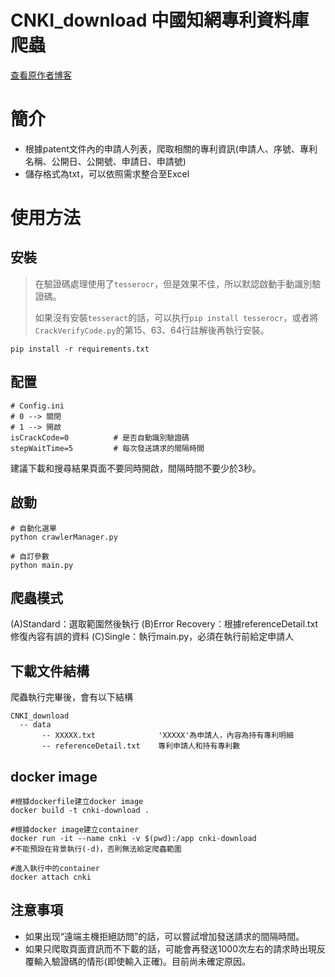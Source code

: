 # CNKI_download  中國知網專利資料庫爬蟲
[查看原作者博客](https://cyrusrenty.github.io//2018/12/19/cnkispider-1/)


# 簡介
* 根據patent文件內的申請人列表，爬取相關的專利資訊(申請人、序號、專利名稱、公開日、公開號、申請日、申請號)
* 儲存格式為txt，可以依照需求整合至Excel

# 使用方法
## 安裝
>在驗證碼處理使用了`tesserocr`，但是效果不佳，所以默認啟動手動識別驗證碼。
>
>如果沒有安裝`tesseract`的話，可以执行`pip install tesserocr`，或者將`CrackVerifyCode.py`的第15、63、64行註解後再執行安裝。

```shell
pip install -r requirements.txt
```


## 配置


```shell
# Config.ini 
# 0 --> 關閉 
# 1 --> 開啟
isCrackCode=0          # 是否自動識別驗證碼
stepWaitTime=5         # 每次發送請求的間隔時間
```

建議下載和搜尋結果頁面不要同時開啟，間隔時間不要少於3秒。

## 啟動

```shell
# 自動化選單
python crawlerManager.py

# 自訂參數
python main.py
```

## 爬蟲模式
(A)Standard：選取範圍然後執行
(B)Error Recovery：根據referenceDetail.txt修復內容有誤的資料
(C)Single：執行main.py，必須在執行前給定申請人


## 下載文件結構
爬蟲執行完畢後，會有以下結構
```
CNKI_download
  -- data                        
       -- XXXXX.txt              'XXXXX'為申請人，內容為持有專利明細
       -- referenceDetail.txt    專利申請人和持有專利數
 ```


## docker image
```
#根據dockerfile建立docker image
docker build -t cnki-download .

#根據docker image建立container
docker run -it --name cnki -v $(pwd):/app cnki-download
#不能預設在背景執行(-d)，否則無法給定爬蟲範圍

#進入執行中的container
docker attach cnki
```


## 注意事項 
* 如果出现“遠端主機拒絕訪問”的話，可以嘗試增加發送請求的間隔時間。
* 如果只爬取頁面資訊而不下載的話，可能會再發送1000次左右的請求時出現反覆輸入驗證碼的情形(即使輸入正確)。目前尚未確定原因。

